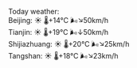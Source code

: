 Today weather:  
Beijing: ☀️   🌡️+14°C 🌬️↘50km/h  
Tianjin: ☀️   🌡️+19°C 🌬️↓50km/h  
Shijiazhuang: ☀️   🌡️+20°C 🌬️↘25km/h  
Tangshan: ☀️   🌡️+18°C 🌬️↘23km/h  
